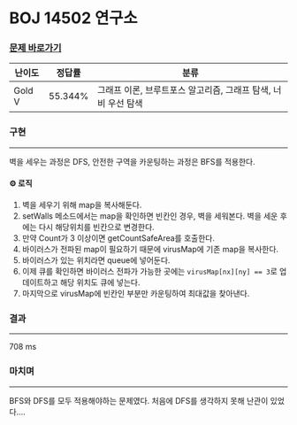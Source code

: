 # BOJ 14502 연구소
### [문제 바로가기](https://www.acmicpc.net/problem/14502)
| 난이도 | 정답률 | 분류 |
| ------ | ------ | ------ |
|  Gold V | 55.344% | 그래프 이론, 브루트포스 알고리즘, 그래프 탐색, 너비 우선 탐색 |


### 구현
---
벽을 세우는 과정은 DFS, 안전한 구역을 카운팅하는 과정은 BFS를 적용한다.

#### ⚙️ 로직

1. 벽을 세우기 위해 map을 복사해둔다. 
2. setWalls 메소드에서는 map을 확인하면 빈칸인 경우, 벽을 세워본다. 벽을 세운 후에는 다시 해당위치를 빈칸으로 변경한다.
3. 만약 Count가 3 이상이면 getCountSafeArea를 호출한다.
4. 바이러스가 전파된 map이 필요하기 때문에 virusMap에 기존 map을 복사한다.
5. 바이러스가 있는 위치라면 queue에 넣어둔다.
6. 이제 큐를 확인하면 바이러스 전파가 가능한 곳에는 `virusMap[nx][ny] == 3`로 업데이트하고 해당 위치도 큐에 넣는다.
7. 마지막으로 virusMap에 빈칸인 부분만 카운팅하여 최대값을 찾아낸다. 
  

### 결과
---
708 ms


### 마치며
---
BFS와 DFS를 모두 적용해야하는 문제였다. 처음에 DFS를 생각하지 못해 난관이 있었다.... <br/>

